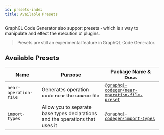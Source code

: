 ```yaml
---
id: presets-index
title: Available Presets
---
```


GraphQL Code Generator also support presets - which is a way to manipulate and effect the execution of plugins.

> Presets are still an experimental feature in GraphQL Code Generator.

## Available Presets

| Name                  | Purpose                                       | Package Name & Docs                                                       |
| --------------------- | --------------------------------------------- | ------------------------------------------------------------------------- |
| `near-operation-file` | Generates operation code near the source file | [`@graphql-codegen/near-operation-file-preset`](./near-operation-file.md) |
| `import-types` | Allow you to separate base types declarations and the operations that uses it | [`@graphql-codegen/import-types`](./import-types.md) |
